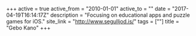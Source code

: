 +++
active = true
active_from = "2010-01-01"
active_to = ""
date = "2017-04-19T16:14:17Z"
description = "Focusing on educational apps and puzzle games for iOS."
site_link = "http://www.segulljod.is/"
tags = [""]
title = "Gebo Kano"
+++
